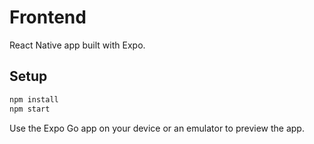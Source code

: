 # Frontend

React Native app built with Expo.

## Setup

```bash
npm install
npm start
```

Use the Expo Go app on your device or an emulator to preview the app.
